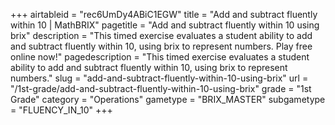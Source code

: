 +++
airtableid = "rec6UmDy4ABiC1EGW"
title = "Add and subtract fluently within 10 | MathBRIX"
pagetitle = "Add and subtract fluently within 10 using brix"
description = "This timed exercise evaluates a student ability to add and subtract fluently within 10, using brix to represent numbers. Play free online now!"
pagedescription = "This timed exercise evaluates a student ability to add and subtract fluently within 10, using brix to represent numbers."
slug = "add-and-subtract-fluently-within-10-using-brix"
url = "/1st-grade/add-and-subtract-fluently-within-10-using-brix"
grade = "1st Grade"
category = "Operations"
gametype = "BRIX_MASTER"
subgametype = "FLUENCY_IN_10"
+++